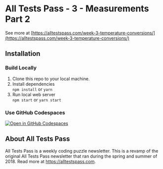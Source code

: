 # All Tests Pass - 3 - Measurements Part 2

See more at [https://alltestspass.com/week-3-temperature-conversions/](https://alltestspass.com/week-3-temperature-conversions/)

## Installation

### Build Locally

1. Clone this repo to your local machine.
2. Install dependencies  
   `npm install` or `yarn`
3. Run local web server  
   `npm start` or `yarn start`

### Use GitHub Codespaces
[![Open in GitHub Codespaces](https://github.com/codespaces/badge.svg)](https://codespaces.new/fillerwriter/alltestspass-week3?quickstart=1)

## About All Tests Pass

All Tests Pass is a weekly coding puzzle newsletter. This is a revamp of the original All Tests Pass newsletter that ran
during the spring and summer of 2018. Read more at https://alltestspass.com.
